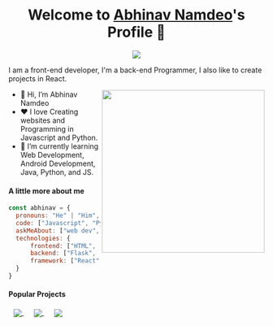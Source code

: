 <p align="center">
  <h1 align="center">Welcome to <a href="https://github.com/AbhinavNmdo">Abhinav Namdeo</a>'s Profile 👋</h1>
</p>
<p align="center">
  <a align="center" href="https://github.com/AbhinavNmdo"><img src="https://readme-typing-svg.herokuapp.com?&font=IBM+Plex+Sans&color=F72EE2&size=25&lines=Welcome+to+my+GitHub+Profile!;I'm+a+Back+end+developer;I'm+a+Front+end+developer;I'm+a+React+developer" /></a>
</p>
<p>I am a front-end developer, I'm a back-end Programmer, I also like to create projects in React.</p>
<img align="right" src="https://media.giphy.com/media/M9gbBd9nbDrOTu1Mqx/giphy.gif" style="width: 20rem">
<ul>
  <li>👋 Hi, I’m <a href="https://github.com/AbhinavNmdo" style="text-decoration: none;">Abhinav Namdeo</a></li>
  <li>❤️ I love Creating websites and Programming in Javascript and Python.</li>
  <li>🌱 I’m currently learning Web Development, Android Development, Java, Python, and JS.</li>
</ul>

#### A little more about me
```javascript
const abhinav = {
  pronouns: "He" | "Him",
  code: ["Javascript", "Python", "HTML", "CSS", "Java"],
  askMeAbout: ["web dev","React", "frontend dev", "backend dev", "flask"],
  technologies: {
      frontend: ["HTML", "CSS", "JS", "Tailwind"],
      backend: ["Flask", "JS", "NodeJS"],
      framework: ["React", "Angular", "React Native"]
  }
}
```

#### Popular Projects
<a href="https://investingdelta.in" style="margin: 10px;">
  <!-- Change the `github-readme-stats.anuraghazra1.vercel.app` to `github-readme-stats.vercel.app`  -->
  <img align="center" src="https://github-readme-stats.anuraghazra1.vercel.app/api/pin/?username=AbhinavNmdo&repo=deltainvesting&theme=onedark" />
</a>

<a href="https://renukamusicacademy.in" style="margin: 10px;">
  <!-- Change the `github-readme-stats.anuraghazra1.vercel.app` to `github-readme-stats.vercel.app`  -->
  <img align="center" src="https://github-readme-stats.anuraghazra1.vercel.app/api/pin/?username=AbhinavNmdo&repo=renukamusicacademy&theme=onedark" />
</a>

<a href="https://readygotravels.in" style="margin: 10px;">
  <!-- Change the `github-readme-stats.anuraghazra1.vercel.app` to `github-readme-stats.vercel.app`  -->
  <img align="center" src="https://github-readme-stats.anuraghazra1.vercel.app/api/pin/?username=AbhinavNmdo&repo=readygotravel&theme=onedark" />
</a>


